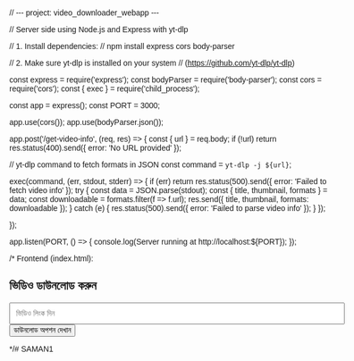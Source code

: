 // --- project: video_downloader_webapp ---

// Server side using Node.js and Express with yt-dlp

// 1. Install dependencies: // npm install express cors body-parser

// 2. Make sure yt-dlp is installed on your system // (https://github.com/yt-dlp/yt-dlp)

const express = require('express'); const bodyParser = require('body-parser'); const cors = require('cors'); const { exec } = require('child_process');

const app = express(); const PORT = 3000;

app.use(cors()); app.use(bodyParser.json());

app.post('/get-video-info', (req, res) => { const { url } = req.body; if (!url) return res.status(400).send({ error: 'No URL provided' });

// yt-dlp command to fetch formats in JSON
const command = `yt-dlp -j ${url}`;

exec(command, (err, stdout, stderr) => {
    if (err) return res.status(500).send({ error: 'Failed to fetch video info' });
    try {
        const data = JSON.parse(stdout);
        const { title, thumbnail, formats } = data;
        const downloadable = formats.filter(f => f.url);
        res.send({ title, thumbnail, formats: downloadable });
    } catch (e) {
        res.status(500).send({ error: 'Failed to parse video info' });
    }
});

});

app.listen(PORT, () => { console.log(Server running at http://localhost:${PORT}); });

/* Frontend (index.html):

<!DOCTYPE html><html>
<head>
  <title>ভিডিও ডাউনলোডার</title>
  <style>
    body { font-family: sans-serif; max-width: 600px; margin: auto; padding: 20px; }
    img { max-width: 100%; margin: 10px 0; }
  </style>
</head>
<body>
  <h2>ভিডিও ডাউনলোড করুন</h2>
  <input type="text" id="url" placeholder="ভিডিও লিংক দিন" style="width: 100%; padding: 10px;">
  <button onclick="fetchInfo()">ডাউনলোড অপশন দেখান</button>
  <div id="result"></div>  <script>
    async function fetchInfo() {
      const url = document.getElementById('url').value;
      const res = await fetch('http://localhost:3000/get-video-info', {
        method: 'POST',
        headers: { 'Content-Type': 'application/json' },
        body: JSON.stringify({ url })
      });
      const data = await res.json();
      const container = document.getElementById('result');
      if (data.error) return container.innerHTML = `<p style='color:red;'>${data.error}</p>`;

      container.innerHTML = `<h3>${data.title}</h3><img src="${data.thumbnail}">`;
      data.formats.forEach(f => {
        if (f.format_note && f.url) {
          container.innerHTML += `<p><a href="${f.url}" target="_blank">${f.format_note} - ${f.ext}</a></p>`;
        }
      });
    }
  </script></body>
</html>
*/# SAMAN1
